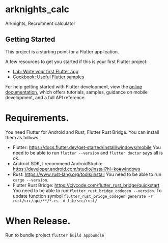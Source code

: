 # arknights_calc

Arknights, Recruitment calculator

## Getting Started

This project is a starting point for a Flutter application.

A few resources to get you started if this is your first Flutter project:

- [Lab: Write your first Flutter app](https://docs.flutter.dev/get-started/codelab)
- [Cookbook: Useful Flutter samples](https://docs.flutter.dev/cookbook)

For help getting started with Flutter development, view the
[online documentation](https://docs.flutter.dev/), which offers tutorials,
samples, guidance on mobile development, and a full API reference.

# Requirements.
You need Flutter for Android and Rust, Flutter Rust Bridge.
You can install them as follows.
 - Flutter: https://docs.flutter.dev/get-started/install/windows/mobile
   You need to be able to run `flutter --version` and `flutter doctor` says all is ok.
 - Android SDK, I recommend AndroidStudio: https://developer.android.com/studio/install?hl=ko#windows
 - Rust: https://www.rust-lang.org/tools/install
   You need to be able to run `cargo --version`.
 - Flutter Rust Bridge: https://cjycode.com/flutter_rust_bridge/quickstart
   You need to be able to run `flutter_rust_bridge_codegen --version`.
   To update function symbol `flutter_rust_bridge_codegen generate -r rust/src/api/**/*.rs -d lib/src/rust/`

# When Release.
Run to bundle project
`flutter build appbundle`

